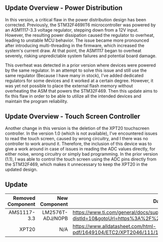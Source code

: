 ## Update Overview - Power Distribution
  In this version, a critical flaw in the power distribution design has been corrected. Previously, the STM32F469IIT6 microcontroller was powered by an ASM1117-3.3 voltage regulator, stepping down from a 12V input. However, the resulting power dissipation caused the regulator to overheat, leading to unstable MCU behavior. The issue became more pronounced after introducing multi-threading in the firmware, which increased the system's current draw. At that point, the ASM1117 began to overheat severely, risking unpredictable system failures and potential board damage.

  This overheat was detected in a prior version where devices were powered by the same regulator. In an attempt to solve this issue and still use the same regulator (Because I have many in stock), I've added dedicated regulators for some devices and it worked at a certain degree. However, it was yet not possible to place the external flash memory without overheating the ASM that powers the STM32F469. Then this update aims to fix this flaw in order to be able to utilize all the intended devices and maintain the program reliability.  

## Update Overview - Touch Screen Controller
  Another change in this version is the deletion of the XPT20 touchscreen controller. In the version 1.0 (which is not available), I've encountered issues to read the touch screen, caused by wrong circuitry, and I there was no controller to work around it. Therefore, the inclusion of this device was to give a work around in case of issues in reading the ADC values directly, for either noise, wrong circuitry or simply bad programming. In the prior version (1.1), I was able to control the touch screen using the ADC pins directly from the STM32F469, which makes it unnecessary to keep the XPT20 in the updated design.

  
## Update

| Removed Component |  New Component     | Datasheet|
| ---------------:  | ---------------:   | ---------|
|AMS1117-3.3 |LM2576T-ADJ/NOPB  | https://www.ti.com/general/docs/suppproductinfo.tsp?distId=10&gotoUrl=https%3A%2F%2Fwww.ti.com%2Flit%2Fgpn%2Flm2576hv|
| XPT20 | N/A | https://www.alldatasheet.com/html-pdf/1649104/ETC2/XPT2046/111/1/XPT2046.html |
